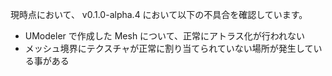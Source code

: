 現時点において、 v0.1.0-alpha.4 において以下の不具合を確認しています。

- UModeler で作成した Mesh について、正常にアトラス化が行われない
- メッシュ境界にテクスチャが正常に割り当てられていない場所が発生している事がある
